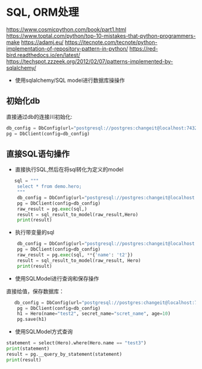 # SQL, ORM处理
https://www.cosmicpython.com/book/part1.html
https://www.toptal.com/python/top-10-mistakes-that-python-programmers-make
https://adamj.eu/
https://itecnote.com/tecnote/python-implementation-of-repository-pattern-in-python/
https://red-bird.readthedocs.io/en/latest/
https://techspot.zzzeek.org/2012/02/07/patterns-implemented-by-sqlalchemy/


- 使用sqlalchemy/SQL model进行数据库操操作

## 初始化db

直接通过db的连接川初始化:
```python
db_config = DbConfig(url="postgresql://postgres:changeit@localhost:7432/test_hub")
pg = DbClient(config=db_config)
```

## 直接SQL语句操作

- 直接执行SQL,然后在将sql转化为定义的model

```python
   sql = """
    select * from demo.hero;
    """
    db_config = DbConfig(url="postgresql://postgres:changeit@localhost:7432/test_hub")
    pg = DbClient(config=db_config)
    raw_result = pg.exec(sql,)
    result = sql_result_to_model(raw_result,Hero)
    print(result)
```
- 执行带变量的sql

```python
    db_config = DbConfig(url="postgresql://postgres:changeit@localhost:7432/test_hub")
    pg = DbClient(config=db_config)
    raw_result = pg.exec(sql, **{'name': 't2'})
    result = sql_result_to_model(raw_result, Hero)
    print(result)
```

- 使用SQLModel进行查询和保存操作

直接给值，保存数据库：
```python
   db_config = DbConfig(url="postgresql://postgres:changeit@localhost:7432/test_hub")
    pg = DbClient(config=db_config)
    h1 = Hero(name="test2", secret_name="scret_name", age=10)
    pg.save(h1)
```

- 使用SQLModel方式查询

```python
statement = select(Hero).where(Hero.name == "test3")
print(statement)
result = pg.__query_by_statement(statement)
print(result)
```
